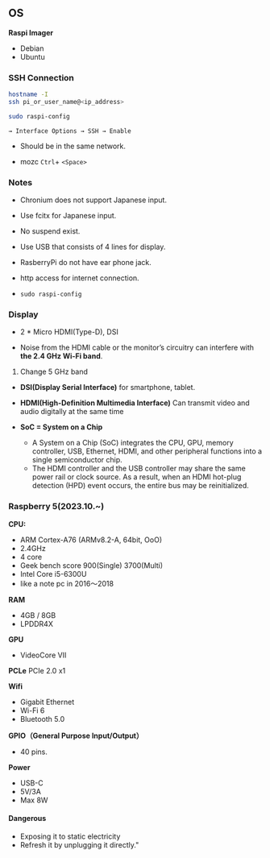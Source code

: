 ## OS
**Raspi Imager**
* Debian
* Ubuntu

### SSH Connection
```bash
hostname -I 
ssh pi_or_user_name@<ip_address>
```
```bash
sudo raspi-config
```
`→ Interface Options → SSH → Enable`

* Should be in the same network.

* mozc `Ctrl`+ `<Space>`

### Notes

* Chronium does not support Japanese input.

* Use fcitx for Japanese input.

* No suspend exist.

* Use USB that consists of 4 lines for display.

* RasberryPi do not have ear phone jack.

* http access for internet connection.

* `sudo raspi-config`

### Display

* 2 * Micro HDMI(Type-D), DSI

* Noise from the HDMI cable or the monitor’s circuitry can interfere with **the 2.4 GHz Wi-Fi band**.
1. Change 5 GHz band


* **DSI(Display Serial Interface)**
for smartphone, tablet.

* **HDMI(High-Definition Multimedia Interface)**
Can transmit video and audio digitally at the same time


* **SoC = System on a Chip**
    * A System on a Chip (SoC) integrates the CPU, GPU, memory controller, USB, Ethernet, HDMI, and other peripheral functions into a single semiconductor chip. 
    * The HDMI controller and the USB controller may share the same power rail or clock source. As a result, when an HDMI hot-plug detection (HPD) event occurs, the entire bus may be reinitialized.


### Raspberry 5(2023.10.~)
 
**CPU:**
* ARM Cortex-A76 (ARMv8.2-A, 64bit, OoO)
* 2.4GHz
* 4 core
* Geek bench score 
900(Single) 3700(Multi)
* Intel Core i5-6300U
* like a note pc in 2016〜2018

**RAM** 
* 4GB / 8GB 
* LPDDR4X

**GPU**
* VideoCore VII

**PCLe**
PCIe 2.0 x1

**Wifi**
* Gigabit Ethernet
* Wi-Fi 6
* Bluetooth 5.0

**GPIO（General Purpose Input/Output）**
* 40 pins.

**Power**
* USB-C
* 5V/3A
* Max 8W

#### Dangerous

* Exposing it to static electricity 
* Refresh it by unplugging it directly."




